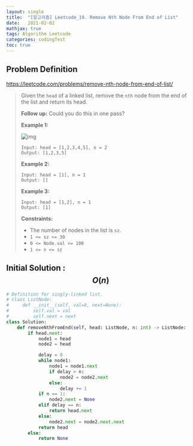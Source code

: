 ```yaml
---
layout: single
title:  "[알고리즘] Leetcode_19. Remove Nth Node From End of List"
date:   2021-02-02
mathjax: true
tags: Algorithm Leetcode
categories: codingTest
toc: true
---
```

## Problem Definition

https://leetcode.com/problems/remove-nth-node-from-end-of-list/

 > Given the `head` of a linked list, remove the `nth` node from the end of the list and return its head.
 >
 > **Follow up:** Could you do this in one pass?
 >
 >  
 >
 > **Example 1:**
 >
 > ![img](https://assets.leetcode.com/uploads/2020/10/03/remove_ex1.jpg)
 >
 > ```
 > Input: head = [1,2,3,4,5], n = 2
 > Output: [1,2,3,5]
 > ```
 >
 > **Example 2:**
 >
 > ```
 > Input: head = [1], n = 1
 > Output: []
 > ```
 >
 > **Example 3:**
 >
 > ```
 > Input: head = [1,2], n = 1
 > Output: [1]
 > ```
 >
 >  
 >
 > **Constraints:**
 >
 > - The number of nodes in the list is `sz`.
 > - `1 <= sz <= 30`
 > - `0 <= Node.val <= 100`
 > - `1 <= n <= sz`

## Initial Solution : $$O(n)$$

```python
# Definition for singly-linked list.
# class ListNode:
#     def __init__(self, val=0, next=None):
#         self.val = val
#         self.next = next
class Solution:
    def removeNthFromEnd(self, head: ListNode, n: int) -> ListNode:
        if head.next:
            node1 = head
            node2 = head

            delay = 0
            while node1:
                node1 = node1.next
                if delay > n:
                    node2 = node2.next
                else:
                    delay += 1
            if n == 1:
                node2.next = None
            elif delay == n:
                return head.next
            else:
                node2.next = node2.next.next
            return head
        else:
            return None    
```

